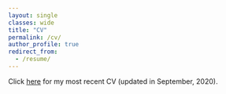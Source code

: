 ```yaml
---
layout: single
classes: wide
title: "CV"
permalink: /cv/
author_profile: true
redirect_from: 
  - /resume/
---
```


Click [here](https://myzhang.me/cv/CV_zhang_full.pdf) for my most recent CV (updated in September, 2020).
